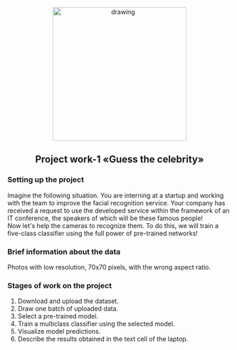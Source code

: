 <p align='center'><img src = https://drive.google.com/uc?export=download&id=1XP3k0Cj9zBRbyCYVK6Z6slPv91ANKTqQ alt="drawing" style="width:300px;"></p>
  
<h2 align='center'>Project work-1 «Guess the celebrity»</h2>
  
### Setting up the project
  
Imagine the following situation.
You are interning at a startup and working with the team to improve the facial recognition service. Your company has received a request to use the developed service within the framework of an IT conference, the speakers of which will be these famous people!  
Now let's help the cameras to recognize them. To do this, we will train a five-class classifier using the full power of pre-trained networks!
  
### Brief information about the data
  
Photos with low resolution, 70x70 pixels, with the wrong aspect ratio.
  
### Stages of work on the project
  
1. Download and upload the dataset.
2. Draw one batch of uploaded data.
3. Select a pre-trained model.
4. Train a multiclass classifier using the selected model.
5. Visualize model predictions.
6. Describe the results obtained in the text cell of the laptop.  

